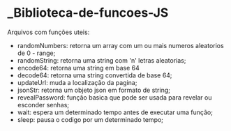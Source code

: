 # _Biblioteca-de-funcoes-JS
Arquivos com funções uteis:
- randomNumbers: retorna um array com um ou mais numeros aleatorios de 0 - range;
- randomString: retorna uma string com 'n' letras aleatorias;
- encode64: retorna uma string em base 64
- decode64: retorna uma string convertida de base 64;
- updateUrl: muda a localização da pagina;
- jsonStr: retorna um objeto json em formato de string;
- revealPassword: função basica que pode ser usada para revelar ou esconder senhas;
- wait: espera um determinado tempo antes de executar uma função;
- sleep: pausa o codigo por um determinado tempo;
